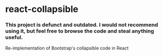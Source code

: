 # react-collapsible

### This project is defunct and outdated. I would not recommend using it, but feel free to browse the code and steal anything useful.

Re-implementation of Bootstrap's collapsible code in React
